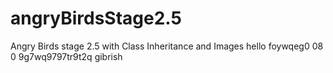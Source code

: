 # angryBirdsStage2.5
Angry Birds stage 2.5 with Class Inheritance and Images
hello
foywqeg0 08 0
9g7wq9797tr9t2q
gibrish